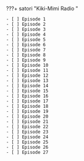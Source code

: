 ???+ satori "Kiki-Mimi Radio <i id='satori_reader_kiki_mimi_radio'></i>"

    - [ ] Episode 1
    - [ ] Episode 2
    - [ ] Episode 3
    - [ ] Episode 4
    - [ ] Episode 5
    - [ ] Episode 6
    - [ ] Episode 7
    - [ ] Episode 8
    - [ ] Episode 9
    - [ ] Episode 10
    - [ ] Episode 11
    - [ ] Episode 12
    - [ ] Episode 13
    - [ ] Episode 14
    - [ ] Episode 15
    - [ ] Episode 16
    - [ ] Episode 17
    - [ ] Episode 18
    - [ ] Episode 19
    - [ ] Episode 20
    - [ ] Episode 21
    - [ ] Episode 22
    - [ ] Episode 23
    - [ ] Episode 24
    - [ ] Episode 25
    - [ ] Episode 26
    - [ ] Episode 27